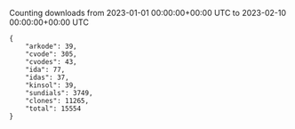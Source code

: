 
Counting downloads from 2023-01-01 00:00:00+00:00 UTC to 2023-02-10 00:00:00+00:00 UTC

```
{
    "arkode": 39,
    "cvode": 305,
    "cvodes": 43,
    "ida": 77,
    "idas": 37,
    "kinsol": 39,
    "sundials": 3749,
    "clones": 11265,
    "total": 15554
}
```
